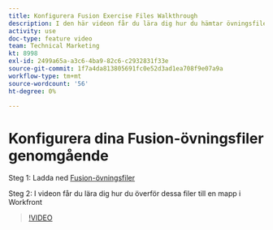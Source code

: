 ```yaml
---
title: Konfigurera Fusion Exercise Files Walkthrough
description: I den här videon får du lära dig hur du hämtar övningsfilerna och överför dessa filer till en mapp i Workfront, i [!DNL Adobe Workfront Fusion].
activity: use
doc-type: feature video
team: Technical Marketing
kt: 8998
exl-id: 2499a65a-a3c6-4ba9-82c6-c2932831f33e
source-git-commit: 1f7a4da813805691fc0e52d3ad1ea708f9e07a9a
workflow-type: tm+mt
source-wordcount: '56'
ht-degree: 0%

---
```


# Konfigurera dina Fusion-övningsfiler genomgående

Steg 1: Ladda ned [Fusion-övningsfiler](/help/assets/fusion-exercise-files.zip)

Steg 2: I videon får du lära dig hur du överför dessa filer till en mapp i Workfront

>[!VIDEO](https://video.tv.adobe.com/v/335258/?quality=12)
